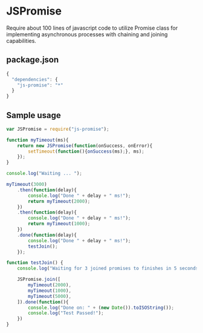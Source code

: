 JSPromise
=========
Require about 100 lines of javascript code to utilize Promise class for implementing asynchronous processes with chaining and joining capabilities.

package.json
------------
``` Javascript
{
  "dependencies": {
    "js-promise": "*"
  }
}
```

Sample usage
------------
``` Javascript
var JSPromise = require("js-promise");

function myTimeout(ms){
    return new JSPromise(function(onSuccess, onError){
        setTimeout(function(){onSuccess(ms);}, ms);
    });
}

console.log("Waiting ... ");

myTimeout(3000)
    .then(function(delay){
        console.log("Done " + delay + " ms!");
        return myTimeout(2000);
    })
    .then(function(delay){
        console.log("Done " + delay + " ms!");
        return myTimeout(1000);
    })
    .done(function(delay){
        console.log("Done " + delay + " ms!");
        testJoin();
    });

function testJoin() {
    console.log("Waiting for 3 joined promises to finishes in 5 seconds on:" + (new Date()).toISOString());

    JSPromise.join([
        myTimeout(2000),
        myTimeout(1000),
        myTimeout(5000),
    ]).done(function(){
        console.log("Done on: " + (new Date()).toISOString());
        console.log("Test Passed!");
    })
}

```
